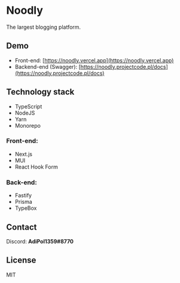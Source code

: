 # Noodly

The largest blogging platform.

## Demo

- Front-end: [https://noodly.vercel.app](https://noodly.vercel.app)
- Backend-end (Swagger): [https://noodly.projectcode.pl/docs](https://noodly.projectcode.pl/docs)

## Technology stack

- TypeScript
- NodeJS
- Yarn
- Monorepo

### Front-end:

- Next.js
- MUI
- React Hook Form

### Back-end:

- Fastify
- Prisma
- TypeBox

## Contact

Discord: **AdiPol1359#8770**

## License

MIT
